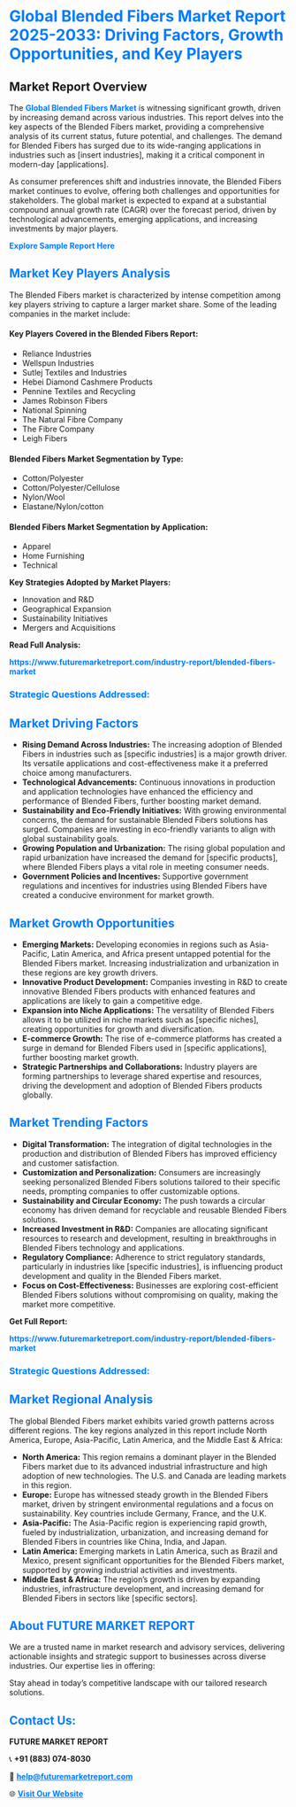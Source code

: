 <h1 style="color: #007BFF;">Global Blended Fibers Market Report 2025-2033: Driving Factors, Growth Opportunities, and Key Players</h1>

<section id="overview">
<h2>Market Report Overview</h2>
<p>The <a href="https://www.futuremarketreport.com/industry-report/blended-fibers-market" style="color: #007BFF; text-decoration: none;"><strong>Global Blended Fibers Market</strong></a> is witnessing significant growth, driven by increasing demand across various industries. This report delves into the key aspects of the Blended Fibers market, providing a comprehensive analysis of its current status, future potential, and challenges. The demand for Blended Fibers has surged due to its wide-ranging applications in industries such as [insert industries], making it a critical component in modern-day [applications].</p>
<p>As consumer preferences shift and industries innovate, the Blended Fibers market continues to evolve, offering both challenges and opportunities for stakeholders. The global market is expected to expand at a substantial compound annual growth rate (CAGR) over the forecast period, driven by technological advancements, emerging applications, and increasing investments by major players.</p>
</section>

<section id="overview">
<p><a href="https://www.futuremarketreport.com/request-sample/reportId=61235" style="color: #007BFF; text-decoration: none;"><strong>Explore Sample Report Here</strong></a></p>
</section>

<section id="key-players">
<h2 style="color: #007BFF;">Market Key Players Analysis</h2>
<p>The Blended Fibers market is characterized by intense competition among key players striving to capture a larger market share. Some of the leading companies in the market include:</p>
<h4>Key Players Covered in the Blended Fibers Report:</h4>
<ul><li>Reliance Industries</li><li>Wellspun Industries</li><li>Sutlej Textiles and Industries</li><li>Hebei Diamond Cashmere Products</li><li>Pennine Textiles and Recycling</li><li>James Robinson Fibers</li><li>National Spinning</li><li>The Natural Fibre Company</li><li>The Fibre Company</li><li>Leigh Fibers</li></ul>
<h4>Blended Fibers Market Segmentation by Type:</h4>
<ul><li>Cotton/Polyester</li><li>Cotton/Polyester/Cellulose</li><li>Nylon/Wool</li><li>Elastane/Nylon/cotton</li></ul>

<h4>Blended Fibers Market Segmentation by Application:</h4>
<ul><li>Apparel</li><li>Home Furnishing</li><li>Technical</li></ul>
<p><strong>Key Strategies Adopted by Market Players:</strong></p>
<ul>
<li>Innovation and R&D</li>
<li>Geographical Expansion</li>
<li>Sustainability Initiatives</li>
<li>Mergers and Acquisitions</li>
</ul>
</section>

<section>
<p><strong>Read Full Analysis: </strong></p><a href="https://www.futuremarketreport.com/industry-report/blended-fibers-market" style="color: #007BFF; text-decoration: none;"><strong>https://www.futuremarketreport.com/industry-report/blended-fibers-market</strong></a>
<h3 style="color: #007BFF;">Strategic Questions Addressed:</h3>
</section>

<section id="driving-factors">
<h2 style="color: #007BFF;">Market Driving Factors</h2>
<ul>
<li><strong>Rising Demand Across Industries:</strong> The increasing adoption of Blended Fibers in industries such as [specific industries] is a major growth driver. Its versatile applications and cost-effectiveness make it a preferred choice among manufacturers.</li>
<li><strong>Technological Advancements:</strong> Continuous innovations in production and application technologies have enhanced the efficiency and performance of Blended Fibers, further boosting market demand.</li>
<li><strong>Sustainability and Eco-Friendly Initiatives:</strong> With growing environmental concerns, the demand for sustainable Blended Fibers solutions has surged. Companies are investing in eco-friendly variants to align with global sustainability goals.</li>
<li><strong>Growing Population and Urbanization:</strong> The rising global population and rapid urbanization have increased the demand for [specific products], where Blended Fibers plays a vital role in meeting consumer needs.</li>
<li><strong>Government Policies and Incentives:</strong> Supportive government regulations and incentives for industries using Blended Fibers have created a conducive environment for market growth.</li>
</ul>
</section>

<section id="growth-opportunities">
<h2 style="color: #007BFF;">Market Growth Opportunities</h2>
<ul>
<li><strong>Emerging Markets:</strong> Developing economies in regions such as Asia-Pacific, Latin America, and Africa present untapped potential for the Blended Fibers market. Increasing industrialization and urbanization in these regions are key growth drivers.</li>
<li><strong>Innovative Product Development:</strong> Companies investing in R&D to create innovative Blended Fibers products with enhanced features and applications are likely to gain a competitive edge.</li>
<li><strong>Expansion into Niche Applications:</strong> The versatility of Blended Fibers allows it to be utilized in niche markets such as [specific niches], creating opportunities for growth and diversification.</li>
<li><strong>E-commerce Growth:</strong> The rise of e-commerce platforms has created a surge in demand for Blended Fibers used in [specific applications], further boosting market growth.</li>
<li><strong>Strategic Partnerships and Collaborations:</strong> Industry players are forming partnerships to leverage shared expertise and resources, driving the development and adoption of Blended Fibers products globally.</li>
</ul>
</section>

<section id="trending-factors">
<h2 style="color: #007BFF;">Market Trending Factors</h2>
<ul>
<li><strong>Digital Transformation:</strong> The integration of digital technologies in the production and distribution of Blended Fibers has improved efficiency and customer satisfaction.</li>
<li><strong>Customization and Personalization:</strong> Consumers are increasingly seeking personalized Blended Fibers solutions tailored to their specific needs, prompting companies to offer customizable options.</li>
<li><strong>Sustainability and Circular Economy:</strong> The push towards a circular economy has driven demand for recyclable and reusable Blended Fibers solutions.</li>
<li><strong>Increased Investment in R&D:</strong> Companies are allocating significant resources to research and development, resulting in breakthroughs in Blended Fibers technology and applications.</li>
<li><strong>Regulatory Compliance:</strong> Adherence to strict regulatory standards, particularly in industries like [specific industries], is influencing product development and quality in the Blended Fibers market.</li>
<li><strong>Focus on Cost-Effectiveness:</strong> Businesses are exploring cost-efficient Blended Fibers solutions without compromising on quality, making the market more competitive.</li>
</ul>
</section>

<section>
<p><strong>Get Full Report: </strong></p><a href="https://www.futuremarketreport.com/industry-report/blended-fibers-market" style="color: #007BFF; text-decoration: none;"><strong>https://www.futuremarketreport.com/industry-report/blended-fibers-market</strong></a>
<h3 style="color: #007BFF;">Strategic Questions Addressed:</h3>
</section>


<section id="regional-analysis">
<h2 style="color: #007BFF;">Market Regional Analysis</h2>
<p>The global Blended Fibers market exhibits varied growth patterns across different regions. The key regions analyzed in this report include North America, Europe, Asia-Pacific, Latin America, and the Middle East & Africa:</p>
<ul>
<li><strong>North America:</strong> This region remains a dominant player in the Blended Fibers market due to its advanced industrial infrastructure and high adoption of new technologies. The U.S. and Canada are leading markets in this region.</li>
<li><strong>Europe:</strong> Europe has witnessed steady growth in the Blended Fibers market, driven by stringent environmental regulations and a focus on sustainability. Key countries include Germany, France, and the U.K.</li>
<li><strong>Asia-Pacific:</strong> The Asia-Pacific region is experiencing rapid growth, fueled by industrialization, urbanization, and increasing demand for Blended Fibers in countries like China, India, and Japan.</li>
<li><strong>Latin America:</strong> Emerging markets in Latin America, such as Brazil and Mexico, present significant opportunities for the Blended Fibers market, supported by growing industrial activities and investments.</li>
<li><strong>Middle East & Africa:</strong> The region’s growth is driven by expanding industries, infrastructure development, and increasing demand for Blended Fibers in sectors like [specific sectors].</li>
</ul>
</section>

<footer>
<h2 style="color: #007BFF;">About FUTURE MARKET REPORT</h2>
<p>We are a trusted name in market research and advisory services, delivering actionable insights and strategic support to businesses across diverse industries. Our expertise lies in offering:</p>

<p>Stay ahead in today’s competitive landscape with our tailored research solutions.</p>

<h2 style="color: #007BFF;">Contact Us:</h2>
<p><strong>FUTURE MARKET REPORT</strong></p>
<p>📞 <strong>+91 (883) 074-8030</strong></p>
<p>📧 <strong><a href="mailto:help@futuremarketreport.com" style="color: #007BFF;">help@futuremarketreport.com</a></strong></p>
<p>🌐 <strong><a href="https://www.futuremarketreport.com/" style="color: #007BFF;">Visit Our Website</a></strong></p>
</footer>